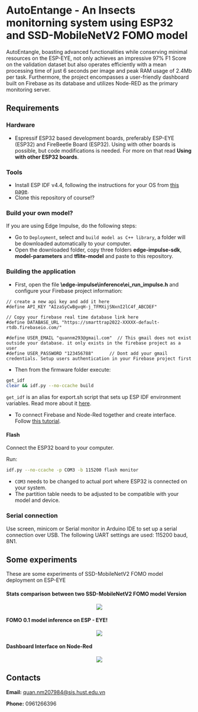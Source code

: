# AutoEntange - An Insects monitorning system using ESP32 and SSD-MobileNetV2 FOMO model

AutoEntangle, boasting advanced functionalities while conserving minimal resources on the ESP-EYE, not only achieves an impressive 97% F1 Score on the validation dataset but also operates efficiently with a mean processing time of just 6 seconds per image and peak RAM usage of 2.4Mb per task. Furthermore, the project encompasses a user-friendly dashboard built on Firebase as its database and utilizes Node-RED as the primary monitoring server.

## Requirements

### Hardware

- Espressif ESP32 based development boards, preferably ESP-EYE (ESP32) and FireBeetle Board (ESP32). Using with other boards is possible, but code modifications is needed. For more on that read **Using with other ESP32 boards**.

### Tools
- Install ESP IDF v4.4, following the instructions for your OS from [this page](https://docs.espressif.com/projects/esp-idf/en/v4.4/esp32/get-started/index.html#installation-step-by-step).
- Clone this repository of course!?
  
### Build your own model?
If you are using Edge Impulse, do the following steps:
- Go to ```Deployment```, select and ```build model as C++ library```, a folder will be downloaded automatically to your computer.
- Open the downloaded folder, copy three folders **edge-impulse-sdk**, **model-parameters** and **tflite-model** and paste to this repository.

### Building the application
- First, open the file **\edge-impulse\inference\ei_run_impulse.h** and configure your Firebase project information: 
```
// create a new api key and add it here  
#define API_KEY "AIzaSyCwBgvqH-j_TFMXijSNxnI2lC4f_ABCDEF"

// Copy your firebase real time database link here 
#define DATABASE_URL "https://smarttrap2022-XXXXX-default-rtdb.firebaseio.com/"  

#define USER_EMAIL "quannm293@gmail.com"  // This gmail does not exist outside your database. it only exists in the firebase project as a user
#define USER_PASSWORD "123456788"      // Dont add your gmail credentials. Setup users authentication in your Firebase project first
```

- Then from the firmware folder execute:
```bash
get_idf
clear && idf.py --no-ccache build
```
```get_idf``` is an alias for export.sh script that sets up ESP IDF environment variables. Read more about it [here](https://docs.espressif.com/projects/esp-idf/en/v4.4/esp32/get-started/index.html#step-4-set-up-the-environment-variables).

- To connect Firebase and Node-Red together and create interface. Follow [this tutorial](https://randomnerdtutorials.com/real-time-storage-firebase-node-red/).

#### Flash

Connect the ESP32 board to your computer.

Run:
   ```bash
   idf.py --no-ccache -p COM3 -b 115200 flash monitor
   ```

- ```COM3``` needs to be changed to actual port where ESP32 is connected on your system.
- The partition table needs to be adjusted to be compatible with your model and device.

### Serial connection

Use screen, minicom or Serial monitor in Arduino IDE to set up a serial connection over USB. The following UART settings are used: 115200 baud, 8N1.

## Some experiments
These are some experiments of SSD-MobileNetV2 FOMO model deployment on ESP-EYE

#### Stats comparison between two SSD-MobileNetV2 FOMO model Version
<p align="center">
  <img src="https://github.com/DeutscherQuan/AutoEntangleV01/assets/109386187/5a74cf23-dd75-4eb9-be80-3d9ceca8d643">
</p>

#### FOMO 0.1 model inference on ESP - EYE!
<p align="center">
  <img src="https://github.com/DeutscherQuan/AutoEntangleV01/assets/109386187/f4e6baaa-ca16-4d27-8470-76fe1165794b">
</p>

#### Dashboard Interface on Node-Red
<p align="center">
  <img src="https://github.com/DeutscherQuan/AutoEntangleV01/assets/109386187/b8988893-7abf-41e6-99f6-32912a402572">
</p>

## Contacts
**Email:** quan.nm207984@sis.hust.edu.vn

**Phone:** 0961266396




